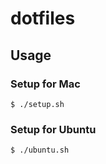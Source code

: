 dotfiles
===

## Usage

### Setup for Mac

```
$ ./setup.sh
```

### Setup for Ubuntu

```
$ ./ubuntu.sh
```
